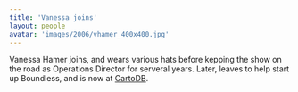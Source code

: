 ```yaml
---
title: 'Vanessa joins'
layout: people
avatar: 'images/2006/vhamer_400x400.jpg'
---
```


Vanessa Hamer joins, and wears various hats before kepping the show on the road as Operations Director for serveral years. Later, leaves to help start up Boundless, and is now at [CartoDB](http://cartodb.com/ "Maps for the Web, made easy - CartoDB — CartoDB").